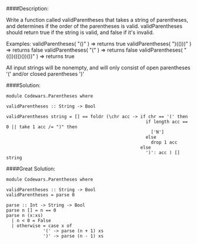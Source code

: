 ####Description:

Write a function called validParentheses that takes a string of parentheses, and determines if the order of the parentheses is valid. validParentheses should return true if the string is valid, and false if it's invalid.

Examples:
validParentheses( "()" ) => returns true
validParentheses( ")(()))" ) => returns false
validParentheses( "(" ) => returns false
validParentheses( "(())((()())())" ) => returns true

All input strings will be nonempty, and will only consist of open parentheses '(' and/or closed parentheses ')'


####Solution:  

    module Codewars.Parentheses where

    validParentheses :: String -> Bool

    validParentheses string = [] == foldr (\chr acc -> if chr == '(' then
                                                         if length acc == 0 || take 1 acc /= ")" then
                                                           ['N']
                                                         else
                                                           drop 1 acc
                                                       else
                                                         ')': acc ) [] string



####Great Solution:  

    module Codewars.Parentheses where

    validParentheses :: String -> Bool
    validParentheses = parse 0

    parse :: Int -> String -> Bool
    parse n [] = n == 0
    parse n (x:xs)
      | n < 0 = False
      | otherwise = case x of
                  '(' -> parse (n + 1) xs
                  ')' -> parse (n - 1) xs
